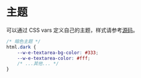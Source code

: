 # 主题

可以通过 CSS vars 定义自己的主题，样式请参考[源码](https://github.com/wangeditor-team/wangEditor-v5/blob/main/packages/editor/src/assets/index.less)。

```css
/* 暗色主题 */
html.dark {
    --w-e-textarea-bg-color: #333;
    --w-e-textarea-color: #fff;
    /* ...其他... */
}
```

